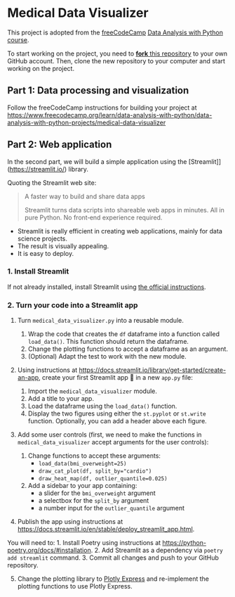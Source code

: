 # Medical Data Visualizer

This project is adopted from the [freeCodeCamp](https://www.freecodecamp.org/)
[Data Analysis with Python course](https://www.freecodecamp.org/learn/data-analysis-with-python/).

To start working on the project, you need to [**fork** this repository](https://github.com/coobas/medical-data-visualizer/fork) to your own GitHub account. Then, clone the new repository to your computer
and start working on the project.

## Part 1: Data processing and visualization

Follow the freeCodeCamp instructions for building your project at https://www.freecodecamp.org/learn/data-analysis-with-python/data-analysis-with-python-projects/medical-data-visualizer


## Part 2: Web application

In the second part, we will build a simple application using the [Streamlit]](https://streamlit.io/) library.

Quoting the Streamlit web site:
> A faster way to build and share data apps
>
> Streamlit turns data scripts into shareable web apps in minutes.
All in pure Python. No front‑end experience required.

* Streamlit is really efficient in creating web applications, mainly for data science projects.
* The result is visually appealing.
* It is easy to deploy.

### 1. Install Streamlit

If not already installed, install Streamlit using [the official instructions](https://docs.streamlit.io/en/stable/installation.html).

### 2. Turn your code into a Streamlit app

1. Turn `medical_data_visualizer.py` into a reusable module.
    1. Wrap the code that creates the `df` dataframe into a function called `load_data()`. This function should return the dataframe.
    2. Change the plotting functions to accept a dataframe as an argument.
    3. (Optional) Adapt the test to work with the new module.

2. Using instructions at https://docs.streamlit.io/library/get-started/create-an-app,
create your first Streamlit app 🎉 in a new `app.py` file:
    1. Import the `medical_data_visualizer` module.
    2. Add a title to your app.
    2. Load the dataframe using the `load_data()` function.
    3. Display the two figures using either the `st.pyplot` or `st.write` function. Optionally, you can add a header above each figure.

3. Add some user controls (first, we need to make the functions in `medical_data_visualizer` accept arguments for the user controls):
    1. Change functions to accept these arguments:
        - `load_data(bmi_overweight=25)`
        - `draw_cat_plot(df, split_by="cardio")`
        - `draw_heat_map(df, outlier_quantile=0.025)`
    2. Add a sidebar to your app containing:
        - a slider for the `bmi_overweight` argument
        - a selectbox for the `split_by` argument
        - a number input for the `outlier_quantile` argument

4. Publish the app using instructions at https://docs.streamlit.io/en/stable/deploy_streamlit_app.html.

You will need to:
    1. Install Poetry using instructions at https://python-poetry.org/docs/#installation.
    2. Add Streamlit as a dependency via `poetry add streamlit` command.
    3. Commit all changes and push to your GitHub repository.

5. Change the plotting library to [Plotly Express](https://plotly.com/python/plotly-express/) and re-implement the plotting functions to use Plotly Express.
